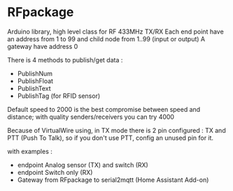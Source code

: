 # RFpackage
Arduino library, high level class for RF 433MHz TX/RX
Each end point have an address from 1 to 99 and child node from 1..99 (input or output)
A gateway have address 0

There is 4 methods to publish/get data :
- PublishNum
- PublishFloat
- PublishText
- PublishTag (for RFID sensor)

Default speed to 2000 is the best compromise between speed and distance; with quality senders/receivers you can try 4000

Because of VirtualWire using, in TX mode there is 2 pin configured : TX and PTT (Push To Talk), so if you don't use PTT, config an unused pin for it.

with examples :
- endpoint Analog sensor (TX) and switch (RX)
- endpoint Switch only (RX)
- Gateway from RFpackage to serial2mqtt (Home Assistant Add-on)
